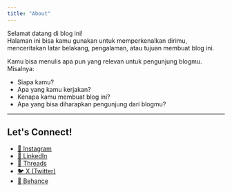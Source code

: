 ```yaml
---
title: "About"
---
```


Selamat datang di blog ini!  
Halaman ini bisa kamu gunakan untuk memperkenalkan dirimu, menceritakan latar belakang, pengalaman, atau tujuan membuat blog ini.

Kamu bisa menulis apa pun yang relevan untuk pengunjung blogmu. Misalnya:

- Siapa kamu?
- Apa yang kamu kerjakan?
- Kenapa kamu membuat blog ini?
- Apa yang bisa diharapkan pengunjung dari blogmu?

---

## Let's Connect!

<div class="social-links">
  <ul>
    <li><a href="#" target="_blank" rel="noopener">📸 Instagram</a></li>
    <li><a href="#" target="_blank" rel="noopener">💼 LinkedIn</a></li>
    <li><a href="#" target="_blank" rel="noopener">🧵 Threads</a></li>
    <li><a href="#" target="_blank" rel="noopener">🐦 X (Twitter)</a></li>
    <li><a href="#" target="_blank" rel="noopener">🎨 Behance</a></li>
  </ul>
</div>
